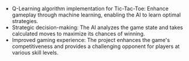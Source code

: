 
* Q-Learning algorithm implementation for Tic-Tac-Toe: Enhance gameplay through machine learning, enabling the AI to learn optimal strategies.
* Strategic decision-making: The AI analyzes the game state and takes calculated moves to maximize its chances of winning.
* Improved gaming experience: The project enhances the game's competitiveness and provides a challenging opponent for players at various skill levels.




